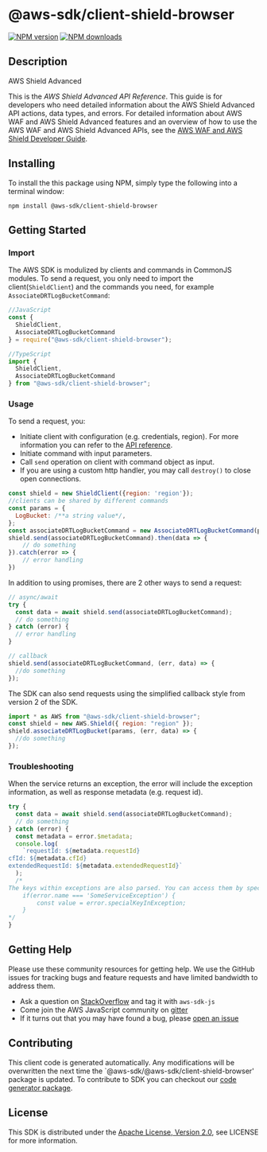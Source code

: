 # @aws-sdk/client-shield-browser

[![NPM version](https://img.shields.io/npm/v/@aws-sdk/client-shield-browser/preview.svg)](https://www.npmjs.com/package/@aws-sdk/client-shield-browser)
[![NPM downloads](https://img.shields.io/npm/dm/@aws-sdk/client-shield-browser.svg)](https://www.npmjs.com/package/@aws-sdk/client-shield-browser)

## Description

<fullname>AWS Shield Advanced</fullname> <p>This is the <i>AWS Shield Advanced API Reference</i>. This guide is for developers who need detailed information about the AWS Shield Advanced API actions, data types, and errors. For detailed information about AWS WAF and AWS Shield Advanced features and an overview of how to use the AWS WAF and AWS Shield Advanced APIs, see the <a href="https://docs.aws.amazon.com/waf/latest/developerguide/">AWS WAF and AWS Shield Developer Guide</a>.</p>

## Installing

To install the this package using NPM, simply type the following into a terminal window:

```
npm install @aws-sdk/client-shield-browser
```

## Getting Started

### Import

The AWS SDK is modulized by clients and commands in CommonJS modules. To send a request, you only need to import the client(`ShieldClient`) and the commands you need, for example `AssociateDRTLogBucketCommand`:

```javascript
//JavaScript
const {
  ShieldClient,
  AssociateDRTLogBucketCommand
} = require("@aws-sdk/client-shield-browser");
```

```javascript
//TypeScript
import {
  ShieldClient,
  AssociateDRTLogBucketCommand
} from "@aws-sdk/client-shield-browser";
```

### Usage

To send a request, you:

- Initiate client with configuration (e.g. credentials, region). For more information you can refer to the [API reference][].
- Initiate command with input parameters.
- Call `send` operation on client with command object as input.
- If you are using a custom http handler, you may call `destroy()` to close open connections.

```javascript
const shield = new ShieldClient({region: 'region'});
//clients can be shared by different commands
const params = {
  LogBucket: /**a string value*/,
};
const associateDRTLogBucketCommand = new AssociateDRTLogBucketCommand(params);
shield.send(associateDRTLogBucketCommand).then(data => {
    // do something
}).catch(error => {
    // error handling
})
```

In addition to using promises, there are 2 other ways to send a request:

```javascript
// async/await
try {
  const data = await shield.send(associateDRTLogBucketCommand);
  // do something
} catch (error) {
  // error handling
}
```

```javascript
// callback
shield.send(associateDRTLogBucketCommand, (err, data) => {
  //do something
});
```

The SDK can also send requests using the simplified callback style from version 2 of the SDK.

```javascript
import * as AWS from "@aws-sdk/client-shield-browser";
const shield = new AWS.Shield({ region: "region" });
shield.associateDRTLogBucket(params, (err, data) => {
  //do something
});
```

### Troubleshooting

When the service returns an exception, the error will include the exception information, as well as response metadata (e.g. request id).

```javascript
try {
  const data = await shield.send(associateDRTLogBucketCommand);
  // do something
} catch (error) {
  const metadata = error.$metadata;
  console.log(
    `requestId: ${metadata.requestId}
cfId: ${metadata.cfId}
extendedRequestId: ${metadata.extendedRequestId}`
  );
  /*
The keys within exceptions are also parsed. You can access them by specifying exception names:
    if(error.name === 'SomeServiceException') {
        const value = error.specialKeyInException;
    }
*/
}
```

## Getting Help

Please use these community resources for getting help. We use the GitHub issues for tracking bugs and feature requests and have limited bandwidth to address them.

- Ask a question on [StackOverflow](https://stackoverflow.com/questions/tagged/aws-sdk-js) and tag it with `aws-sdk-js`
- Come join the AWS JavaScript community on [gitter](https://gitter.im/aws/aws-sdk-js-v3)
- If it turns out that you may have found a bug, please [open an issue](https://github.com/aws/aws-sdk-js-v3/issues)

## Contributing

This client code is generated automatically. Any modifications will be overwritten the next time the `@aws-sdk/@aws-sdk/client-shield-browser' package is updated. To contribute to SDK you can checkout our [code generator package][].

## License

This SDK is distributed under the
[Apache License, Version 2.0](http://www.apache.org/licenses/LICENSE-2.0),
see LICENSE for more information.

[code generator package]: https://github.com/aws/aws-sdk-js-v3/tree/master/packages/service-types-generator
[api reference]: https://docs.aws.amazon.com/AWSJavaScriptSDK/latest/
